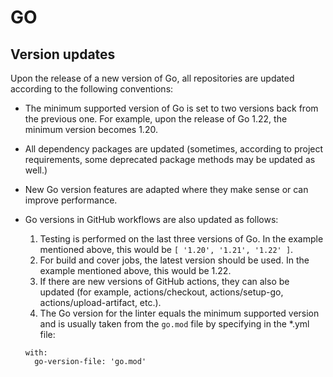 # GO

## Version updates

Upon the release of a new version of Go, all repositories are updated
according to the following conventions:
* The minimum supported version of Go is set to two versions back from 
  the previous one. For example, upon the release of Go 1.22, the minimum 
  version becomes 1.20.
* All dependency packages are updated (sometimes, according to project 
  requirements, some deprecated package methods may be updated as well.)
* New Go version features are adapted where they make sense or can improve 
  performance.
* Go versions in GitHub workflows are also updated as follows:

  1. Testing is performed on the last three versions of Go. In the example
  mentioned above, this would be `[ '1.20', '1.21', '1.22' ]`.
  2. For build and cover jobs, the latest version should be used. In the 
  example mentioned above, this would be 1.22. 
  3. If there are new versions of GitHub actions, they can also be updated 
  (for example, actions/checkout, actions/setup-go, actions/upload-artifact, 
  etc.).
  4. The Go version for the linter equals the minimum supported version and 
  is usually taken from the `go.mod` file by specifying in the *.yml file:
  ```        
  with:
    go-version-file: 'go.mod'
  ```
